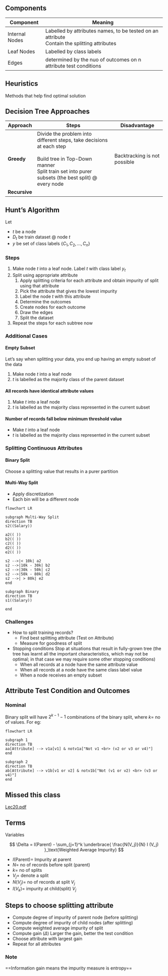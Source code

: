 ## Components

| Component      | Meaning                                                      |
| -------------- | ------------------------------------------------------------ |
| Internal Nodes | Labelled by attributes names, to be tested on an attribute<br />Contain the splitting attributes |
| Leaf Nodes     | Labelled by class labels                                     |
| Edges          | determined by the nuo of outcomes on n attribute test conditions |

## Heuristics

Methods that help find optimal solution

## Decision Tree Approaches

| Approach      | Steps                                                        | Disadvantage                 |
| ------------- | ------------------------------------------------------------ | ---------------------------- |
| **Greedy**    | Divide the problem into different steps, take decisions at each step<br /><br />Build tree in Top-Down manner<br />Split train set into purer subsets (the best split) @ every node | Backtracking is not possible |
| **Recursive** |                                                              |                              |

## Hunt’s Algorithm

Let

- $t$ be a node
- $D_t$ be train dataset @ node $t$
- $y$ be set of class labels $\{ C_1, C_2, \dots, C_n \}$

### Steps

1. Make node $t$ into a leaf node. Label $t$ with class label $y_t$
2. Split using appropriate attribute
   1. Apply splitting criteria for each attribute and obtain impurity of split using that attribute
   2. Pick the attribute that gives the lowest impurity
   3. Label the node $t$ with this attribute
   4. Determine the outcomes
   5. Create nodes for each outcome
   6. Draw the edges
   7. Split the dataset
3. Repeat the steps for each subtree now

### Additional Cases

#### Empty Subset

Let’s say when splitting your data, you end up having an empty subset of the data

1. Make node $t$ into a leaf node
1. $t$ is labelled as the majority class of the parent dataset

#### All records have identical attribute values

1. Make $t$ into a leaf node
2. $t$ is labelled as the majority class represented in the current subset

#### Number of records fall below minimum threshold value

- Make $t$ into a leaf node
- $t$ is labelled as the majority class represented in the current subset

### Splitting Continuous Attributes

#### Binary Split

Choose a splitting value that results in a purer partition

#### Multi-Way Split

- Apply discretization
- Each bin will be a different node

```mermaid
flowchart LR

subgraph Multi-Way Split
direction TB
s2((Salary))

a2(( ))
b2(( ))
c2(( ))
d2(( ))
e2(( ))

s2 -->|< 10k| a2
s2 -->|10k - 30k| b2
s2 -->|30k - 50k| c2
s2 -->|50k - 80k| d2
s2 -->| > 80k| e2
end

subgraph Binary
direction TB
s1((Salary))

end
```

### Challenges

- How to split training records?
    - Find best splitting attribute (Test on Attribute)
    - Measure for goodness of split
- Stopping conditions
  Stop at situations that result in fully-grown tree (the tree has learnt all the important characteristics, which may not be optimal; in that case we may require some other stopping conditions)
    - When all records at a node have the same attribute value
    - When all records at a node have the same class label value
    - When a node receives an empty subset

## Attribute Test Condition and Outcomes

### Nominal

Binary split will have $2^{k-1} - 1$ combinations of the binary split, where $k=$ no of values. For eg:

```mermaid
flowchart LR

subgraph 1
direction TB
aa[Attribute] --> v1a[v1] & notv1a["Not v1 <br> (v2 or v3 or v4)"]
end

subgraph 2
direction TB
ab[Attribute] --> v1b[v1 or v2] & notv1b["Not (v1 or v2) <br> (v3 or v4)"]
end
```

## Missed this class

[Lec20.pdf](assets/Lec20.pdf) 

## Terms

Variables

$$
\Delta = I(Parent) - \sum_{j=1}^k
\underbrace{
\frac{N(V_j)}{N} I (V_j)
}_\text{Weighted Average Impurity}
$$

- $I(\text{Parent}) =$ Impurity at parent
- $N =$ no of records before split (parent)
- $k =$ no of splits
- $V_j =$ denote a split
- $N(V_j) =$ no of records at split $V_j$
- $I(V_k) =$ impurity at child(split) $V_j$

## Steps to choose splitting attribute

- Compute degree of impurity of parent node (before splitting)
- Compute degree of impurity of child nodes (after splitting)
- Compute weighted average impurity of split
- Compute gain $(\Delta)$
  Larger the gain, better the test condition
- Choose attribute with largest gain
- Repeat for all attributes

### Note

==Information gain means the impurity measure is entropy==
